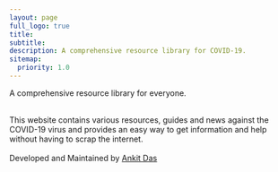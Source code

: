```yaml
---
layout: page
full_logo: true
title: 
subtitle: 
description: A comprehensive resource library for COVID-19.
sitemap:
  priority: 1.0
---
```

<p id="describe-text">A comprehensive resource library for everyone.</p>
<br>
This website contains various resources, guides and news against the COVID-19 virus and provides an easy way to get information and help without having to scrap the internet.
<br>
<br>
Developed and Maintained by <a href="https://github.com/nkitan">Ankit Das<a>
<br>
<br>
<br>
<br>
<br>
<br>
<br>
